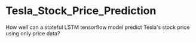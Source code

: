 # Tesla_Stock_Price_Prediction
How well can a stateful LSTM tensorflow model predict Tesla's stock price using only price data?
